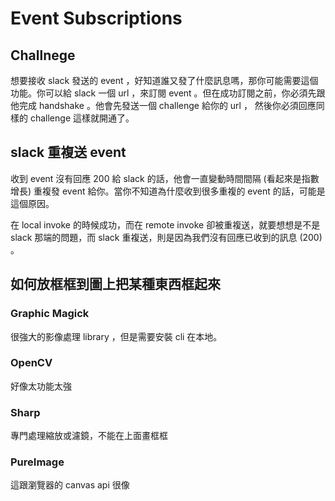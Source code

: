 # Event Subscriptions
## Challnege
想要接收 slack 發送的 event ，好知道誰又發了什麼訊息嗎，那你可能需要這個功能。你可以給 slack 一個 url ，來訂閱 event 。但在成功訂閱之前，你必須先跟他完成 handshake 。他會先發送一個 challenge 給你的 url ， 然後你必須回應同樣的 challenge 這樣就開通了。

## slack 重複送 event
收到 event 沒有回應 200 給 slack 的話，他會一直變動時間間隔 (看起來是指數增長) 重複發 event 給你。當你不知道為什麼收到很多重複的 event 的話，可能是這個原因。

在 local invoke 的時候成功，而在 remote invoke 卻被重複送，就要想想是不是 slack 那端的問題，而 slack 重複送，則是因為我們沒有回應已收到的訊息 (200) 。

## 如何放框框到圖上把某種東西框起來
### Graphic Magick
很強大的影像處理 library ，但是需要安裝 cli 在本地。

### OpenCV
好像太功能太強

### Sharp
專門處理縮放或濾鏡，不能在上面畫框框

### PureImage
這跟瀏覽器的 canvas api 很像